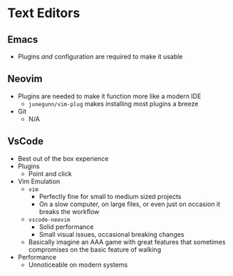 # Text Editors

## Emacs
- Plugins *and* configuration are required to make it usable


## Neovim
- Plugins are needed to make it function more like a modern IDE
  - `junegunn/vim-plug` makes installing most plugins a breeze
- Git
  - N/A

## VsCode
- Best out of the box experience
- Plugins
  - Point and click
- Vim Emulation
  - `vim`
    - Perfectly fine for small to medium sized projects
    - On a slow computer, on large files, or even just on occasion it breaks the workflow
  - `vscode-neovim`
    - Solid performance
    - Small visual issues, occasional breaking changes
  - Basically imagine an AAA game with great features that sometimes compromises on the basic feature of walking
- Performance
  - Unnoticeable on modern systems

